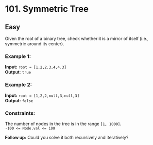 # 101. Symmetric Tree

## Easy

Given the root of a binary tree, check whether it is a mirror of itself (i.e., symmetric around its center).

### Example 1:
**Input:** `root = [1,2,2,3,4,4,3]`  
**Output:** `true`  

### Example 2:
**Input:** `root = [1,2,2,null,3,null,3]`  
**Output:** `false`  

### Constraints:
The number of nodes in the tree is in the range `[1, 1000]`.  
`-100 <= Node.val <= 100`

**Follow up:** Could you solve it both recursively and iteratively?